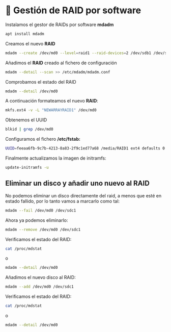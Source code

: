 # 💽 Gestión de RAID por software

Instalamos el gestor de RAIDs por software **mdadm**

```bash
apt install mdadm
```

Creamos el nuevo **RAID**

```bash
mdadm --create /dev/md0 --level=raid1 --raid-devices=2 /dev/sdb1 /dev/sdc1
```

Añadimos el **RAID** creado al fichero de configuración

```bash
mdadm --detail --scan >> /etc/mdadm/mdadm.conf
```

Comprobamos el estado del RAID

```bash
mdadm --detail /dev/md0
```

A continuación formateamos el nuevo **RAID**:

```bash
mkfs.ext4 -v -L "NEWARRAYRAID1" /dev/md0
```

Obtenemos el UUID

```bash
blkid | grep /dev/md0
```

Configuramos el fichero **/etc/fstab:**

```bash
UUID=feeaa6fb-9c7b-4213-8a83-2f9c1ed77a68 /media/RAID1 ext4 defaults 0 1
```

Finalmente actualizamos la imagen de initramfs:

```bash
update-initramfs -u
```

## Eliminar un disco y añadir uno nuevo al RAID

No podemos eliminar un disco directamente del raid, a menos que esté en estado fallido, por lo tanto vamos a marcarlo como tal:

```bash
mdadm --fail /dev/md0 /dev/sdc1
```

Ahora ya podemos eliminarlo:

```bash
mdadm --remove /dev/md0 /dev/sdc1
```

Verificamos el estado del RAID:

```bash
cat /proc/mdstat
```

o

```bash
mdadm --detail /dev/md0
```

Añadimos el nuevo disco al RAID:

```bash
mdadm --add /dev/md0 /dev/sdc1
```

Verificamos el estado del RAID:

```bash
cat /proc/mdstat
```

o

```bash
mdadm --detail /dev/md0
```
